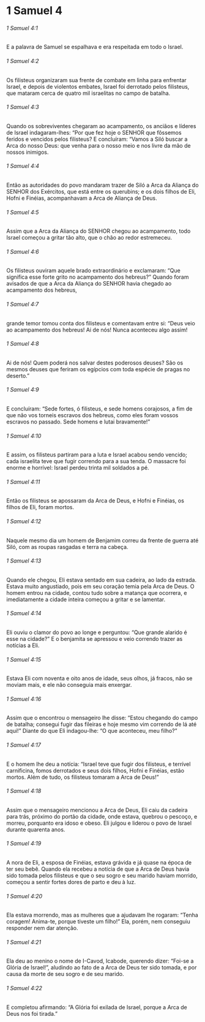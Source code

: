 # 1 Samuel 4

###### 1 Samuel 4:1

E a palavra de Samuel se espalhava e era respeitada em todo o Israel.

###### 1 Samuel 4:2

Os filisteus organizaram sua frente de combate em linha para enfrentar Israel, e depois de violentos embates, Israel foi derrotado pelos filisteus, que mataram cerca de quatro mil israelitas no campo de batalha.

###### 1 Samuel 4:3

Quando os sobreviventes chegaram ao acampamento, os anciãos e líderes de Israel indagaram-lhes: “Por que fez hoje o SENHOR que fôssemos feridos e vencidos pelos filisteus? E concluíram: “Vamos a Siló buscar a Arca do nosso Deus: que venha para o nosso meio e nos livre da mão de nossos inimigos.

###### 1 Samuel 4:4

Então as autoridades do povo mandaram trazer de Siló a Arca da Aliança do SENHOR dos Exércitos, que está entre os querubins; e os dois filhos de Eli, Hofni e Finéias, acompanhavam a Arca de Aliança de Deus.

###### 1 Samuel 4:5

Assim que a Arca da Aliança do SENHOR chegou ao acampamento, todo Israel começou a gritar tão alto, que o chão ao redor estremeceu.

###### 1 Samuel 4:6

Os filisteus ouviram aquele brado extraordinário e exclamaram: “Que significa esse forte grito no acampamento dos hebreus?” Quando foram avisados de que a Arca da Aliança do SENHOR havia chegado ao acampamento dos hebreus,

###### 1 Samuel 4:7

grande temor tomou conta dos filisteus e comentavam entre si: “Deus veio ao acampamento dos hebreus! Ai de nós! Nunca aconteceu algo assim!

###### 1 Samuel 4:8

Ai de nós! Quem poderá nos salvar destes poderosos deuses? São os mesmos deuses que feriram os egípcios com toda espécie de pragas no deserto.”

###### 1 Samuel 4:9

E concluíram: “Sede fortes, ó filisteus, e sede homens corajosos, a fim de que não vos torneis escravos dos hebreus, como eles foram vossos escravos no passado. Sede homens e lutai bravamente!”

###### 1 Samuel 4:10

E assim, os filisteus partiram para a luta e Israel acabou sendo vencido; cada israelita teve que fugir correndo para a sua tenda. O massacre foi enorme e horrível: Israel perdeu trinta mil soldados a pé.

###### 1 Samuel 4:11

Então os filisteus se apossaram da Arca de Deus, e Hofni e Finéias, os filhos de Eli, foram mortos.

###### 1 Samuel 4:12

Naquele mesmo dia um homem de Benjamim correu da frente de guerra até Siló, com as roupas rasgadas e terra na cabeça.

###### 1 Samuel 4:13

Quando ele chegou, Eli estava sentado em sua cadeira, ao lado da estrada. Estava muito angustiado, pois em seu coração temia pela Arca de Deus. O homem entrou na cidade, contou tudo sobre a matança que ocorrera, e imediatamente a cidade inteira começou a gritar e se lamentar.

###### 1 Samuel 4:14

Eli ouviu o clamor do povo ao longe e perguntou: “Que grande alarido é esse na cidade?” E o benjamita se apressou e veio correndo trazer as notícias a Eli.

###### 1 Samuel 4:15

Estava Eli com noventa e oito anos de idade, seus olhos, já fracos, não se moviam mais, e ele não conseguia mais enxergar.

###### 1 Samuel 4:16

Assim que o encontrou o mensageiro lhe disse: “Estou chegando do campo de batalha; consegui fugir das fileiras e hoje mesmo vim correndo de lá até aqui!” Diante do que Eli indagou-lhe: “O que aconteceu, meu filho?”

###### 1 Samuel 4:17

E o homem lhe deu a notícia: “Israel teve que fugir dos filisteus, e terrível carnificina, fomos derrotados e seus dois filhos, Hofni e Finéias, estão mortos. Além de tudo, os filisteus tomaram a Arca de Deus!”

###### 1 Samuel 4:18

Assim que o mensageiro mencionou a Arca de Deus, Eli caiu da cadeira para trás, próximo do portão da cidade, onde estava, quebrou o pescoço, e morreu, porquanto era idoso e obeso. Eli julgou e liderou o povo de Israel durante quarenta anos.

###### 1 Samuel 4:19

A nora de Eli, a esposa de Finéias, estava grávida e já quase na época de ter seu bebê. Quando ela recebeu a notícia de que a Arca de Deus havia sido tomada pelos filisteus e que o seu sogro e seu marido haviam morrido, começou a sentir fortes dores de parto e deu à luz.

###### 1 Samuel 4:20

Ela estava morrendo, mas as mulheres que a ajudavam lhe rogaram: “Tenha coragem! Anima-te, porque tiveste um filho!” Ela, porém, nem conseguiu responder nem dar atenção.

###### 1 Samuel 4:21

Ela deu ao menino o nome de I-Cavod, Icabode, querendo dizer: “Foi-se a Glória de Israel!”, aludindo ao fato de a Arca de Deus ter sido tomada, e por causa da morte de seu sogro e de seu marido.

###### 1 Samuel 4:22

E completou afirmando: “A Glória foi exilada de Israel, porque a Arca de Deus nos foi tirada.”

